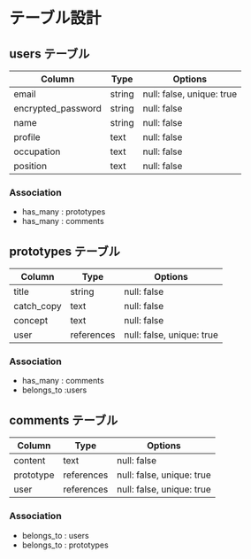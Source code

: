 # テーブル設計

## users テーブル

| Column             | Type   | Options     |
| ------------------ | ------ | ----------- |
| email              | string | null: false, unique: true |
| encrypted_password | string | null: false |
| name               | string | null: false |
| profile            | text   | null: false |
| occupation            | text   | null: false |
| position           | text   | null: false |

### Association

- has_many : prototypes
- has_many : comments

##  prototypes テーブル

| Column       | Type         | Options     |
| ------------ | ------------ | ----------- |
| title        | string       | null: false |
| catch_copy   | text         | null: false |
| concept      | text         | null: false |
| user         | references   | null: false, unique: true | |

### Association

- has_many : comments
- belongs_to :users

##  comments テーブル

| Column    | Type       | Options     |
| --------- | ---------- | ----------- |
| content   | text       | null: false |
| prototype | references | null: false, unique: true  |
| user      | references | null: false, unique: true  |

### Association

- belongs_to : users
- belongs_to : prototypes